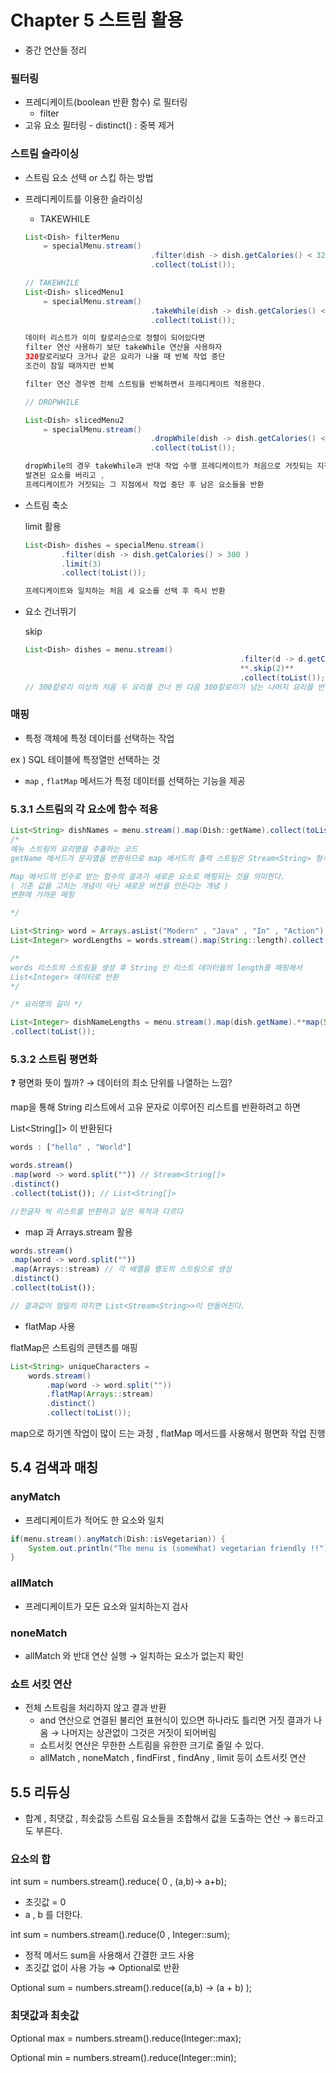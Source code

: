 # Chapter 5 스트림 활용

- 중간 연산들 정리

### 필터링

- 프레디케이트(boolean 반환 함수) 로 필터링
    - filter
- 고유 요소 필터링 - distinct() : 중복 제거

### 스트림 슬라이싱

- 스트림 요소 선택 or 스킵 하는 방법

- 프레디케이트를 이용한 슬라이싱
    - TAKEWHILE

    ```java
    List<Dish> filterMenu
    	= specialMenu.stream()
    							.filter(dish -> dish.getCalories() < 320 ) 
    							.collect(toList());
    
    // TAKEWHILE
    List<Dish> slicedMenu1
    	= specialMenu.stream()
    							.takeWhile(dish -> dish.getCalories() < 320)
    							.collect(toList());
    
    데이터 리스트가 이미 칼로리순으로 정렬이 되어있다면
    filter 연산 사용하기 보단 takeWhile 연산을 사용하자 
    320칼로리보다 크거나 같은 요리가 나올 때 반복 작업 중단 
    조건이 참일 때까지만 반복 
    
    filter 연산 경우엔 전체 스트림을 반복하면서 프레디케이트 적용한다. 
    
    // DROPWHILE 
    
    List<Dish> slicedMenu2
    	= specialMenu.stream()
    							.dropWhile(dish -> dish.getCalories() < 320 )
    							.collect(toList());
    
    dropWhile의 경우 takeWhile과 반대 작업 수행 프레디케이트가 처음으로 거짓되는 지점까지 
    발견된 요소를 버리고 , 
    프레디케이트가 거짓되는 그 지점에서 작업 중단 후 남은 요소들을 반환 
    
    ```


- 스트림 축소

  limit 활용

    ```java
    List<Dish> dishes = specialMenu.stream()
            .filter(dish -> dish.getCalories() > 300 )
            .limit(3)
    		.collect(toList());
    
    프레디케이트와 일치하는 처음 세 요소를 선택 후 즉시 반환 
    
    ```

- 요소 건너뛰기

  skip

    ```java
    List<Dish> dishes = menu.stream()
    												.filter(d -> d.getCalories() > 300)
    												**.skip(2)**
    												.collect(toList());
    // 300칼로리 이상의 처음 두 요리를 건너 뛴 다음 300칼로리가 넘는 나머지 요리를 반환 
    ```


### 매핑

- 특정 객체에 특정 데이터를 선택하는 작업

ex ) SQL 테이블에 특정열만 선택하는 것

- `map` , `flatMap` 메서드가 특정 데이터를 선택하는 기능을 제공

### 5.3.1 스트림의 각 요소에 함수 적용

```java
List<String> dishNames = menu.stream().map(Dish::getName).collect(toList());
/* 
메뉴 스트림의 요리명을 추출하는 코드
getName 메서드가 문자열을 반환하므로 map 메서드의 출력 스트림은 Stream<String> 형식 

Map 메서드의 인수로 받는 함수의 결과가 새로운 요소로 매핑되는 것을 의미한다. 
( 기존 값을 고치는 개념이 아닌 새로운 버전을 만든다는 개념 )
변환에 가까운 매핑 

*/
```

```java
List<String> word = Arrays.asList("Modern" , "Java" , "In" , "Action");
List<Integer> wordLengths = words.stream().map(String::length).collect(toList());

/* 
words 리스트의 스트림을 생성 후 String 인 리스트 데이터들의 length를 매핑해서 
List<Integer> 데이터로 반환 
*/
```

```java
/* 요리명의 길이 */

List<Integer> dishNameLengths = menu.stream().map(dish.getName).**map(String::length)**
.collect(toList());
```

### 5.3.2 스트림 평면화

❓ 평면화 뜻이 뭘까? → 데이터의 최소 단위를 나열하는 느낌?

map을 통해 String 리스트에서 고유 문자로 이루어진 리스트를 반환하려고 하면

List<String[]> 이 반환된다

```jsx
words : ["hello" , "World"]

words.stream()
.map(word -> word.split("")) // Stream<String[]>
.distinct()
.collect(toList()); // List<String[]> 

//한글자 씩 리스트를 반환하고 싶은 목적과 다르다

```

- map 과 Arrays.stream 활용

```jsx
words.stream()
.map(word -> word.split(""))
.map(Arrays::stream) // 각 배열을 별도의 스트림으로 생성 
.distinct()
.collect(toList());

// 결과값이 엄밀히 따지면 List<Stream<String>>이 만들어진다.
```

- flatMap 사용

flatMap은 스트림의 콘텐츠를 매핑

```java
List<String> uniqueCharacters =
	words.stream()
		.map(word -> word.split(""))
		.flatMap(Arrays::stream)
		.distinct()
		.collect(toList());
```

map으로 하기엔 작업이 많이 드는 과정 , flatMap 메서드를 사용해서 평면화 작업 진행

## 5.4 검색과 매칭

### anyMatch

- 프레디케이트가 적어도 한 요소와 일치

```java
if(menu.stream().anyMatch(Dish::isVegetarian)) {
	System.out.println("The menu is (someWhat) vegetarian friendly !!");
}
```

### allMatch

- 프레디케이트가 모든 요소와 일치하는지 검사

### noneMatch

- allMatch 와 반대 연산 실행 → 일치하는 요소가 없는지 확인

### 쇼트 서킷 연산

- 전체 스트림을 처리하지 않고 결과 반환
  - and 연산으로 연결된 불리언 표현식이 있으면 하나라도 틀리면 거짓 결과가 나옴 → 나머지는 상관없이 그것은 거짓이 되어버림
  - 쇼트서킷 연산은 무한한 스트림을 유한한 크기로 줄일 수 있다.
  - allMatch , noneMatch , findFirst , findAny , limit 등이 쇼트서킷 연산

## 5.5 리듀싱

- 합계 , 최댓값 , 최솟값등 스트림 요소들을 조합해서 값을 도출하는 연산 → `폴드`라고도 부른다.

### 요소의 합

int sum = numbers.stream().reduce( 0 , (a,b)→ a+b);

- 초깃값 = 0
- a , b 를 더한다.

int sum = numbers.stream().reduce(0 , Integer::sum);

- 정적 메서드 sum을 사용해서 간결한 코드 사용
- 초깃값 없이 사용 가능 ⇒ Optional로 반환

Optional<Integer> sum = numbers.stream().reduce((a,b) → (a + b) );

### 최댓값과 최솟값

Optional<Integer> max = numbers.stream().reduce(Integer::max);

Optional<Integer> min = numbers.stream().reduce(Integer::min);

